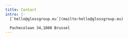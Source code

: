 ```yaml
---
title: Contact
intro: |-
  [`hello@glossgroup.eu`](mailto:hello@glossgroup.eu) 

  Pachecolaan 34,1000 Brussel
---
```

